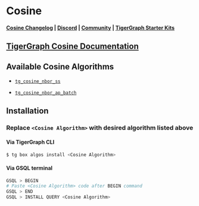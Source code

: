 
# Cosine

#### [Cosine Changelog](https://github.com/tigergraph/gsql-graph-algorithms/blob/master/algorithms/Similarity/cosine/CHANGELOG.md) | [Discord](https://discord.gg/vFbmPyvJJN) | [Community](https://community.tigergraph.com) | [TigerGraph Starter Kits](https://github.com/zrougamed/TigerGraph-Starter-Kits-Parser)

## [TigerGraph Cosine Documentation](https://docs.tigergraph.com/graph-ml/current/similarity-algorithms/cosine-similarity-of-neighborhoods-all-pairs)

## Available Cosine Algorithms 

* [`tg_cosine_nbor_ss`](https://github.com/tigergraph/gsql-graph-algorithms/blob/master/algorithms/Similarity/cosine/tg_cosine_nbor_ss.gsql)

* [`tg_cosine_nbor_ap_batch`](https://github.com/tigergraph/gsql-graph-algorithms/blob/master/algorithms/Similarity/cosine/tg_cosine_nbor_ap_batch.gsql)

## Installation 

### Replace `<Cosine Algorithm>` with desired algorithm listed above 

#### Via TigerGraph CLI

```bash
$ tg box algos install <Cosine Algorithm>
```

#### Via GSQL terminal

```bash
GSQL > BEGIN
# Paste <Cosine Algorithm> code after BEGIN command
GSQL > END 
GSQL > INSTALL QUERY <Cosine Algorithm>
```
